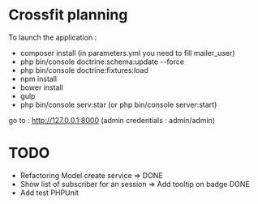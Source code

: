 Crossfit planning
=========

To launch the application :
 - composer install (in parameters.yml you need to fill mailer_user)
 - php bin/console doctrine:schema:update --force
 - php bin/console doctrine:fixtures:load
 - npm install
 - bower install
 - gulp
 - php bin/console serv:star (or php bin/console server:start)

go to : http://127.0.0.1:8000 (admin credentials : admin/admin)

TODO
=========
 - Refactoring Model create service => DONE
 - Show list of subscriber for an session => Add tooltip on badge DONE
 - Add test PHPUnit
